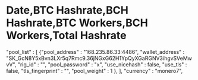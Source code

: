 # Date,BTC Hashrate,BCH Hashrate,BTC Workers,BCH Workers,Total Hashrate

"pool_list" :
[
	{"pool_address" : "168.235.86.33:4486", "wallet_address" : "SK_GcN8Y5xBvn3LXr5q7Rmc9.36jNGxG62H1YpQyXGaRGNV3ihgvSVeMwvV", "rig_id" : "", "pool_password" : "x", "use_nicehash" : false, "use_tls" : false, "tls_fingerprint" : "", "pool_weight" : 1 },
],
"currency" : "monero7",
